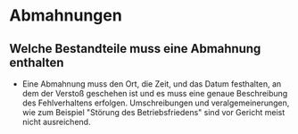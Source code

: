 # Abmahnungen

## Welche Bestandteile muss eine Abmahnung enthalten

+ Eine Abmahnung muss den Ort, die Zeit, und das Datum festhalten, an dem
der Verstoß geschehen ist und es muss eine genaue Beschreibung des Fehlverhaltens
erfolgen. Umschreibungen und veralgemeinerungen, wie zum Beispiel "Störung des Betriebsfriedens" sind vor Gericht meist nicht ausreichend.
